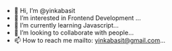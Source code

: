 - 👋 Hi, I’m @yinkabasit
- 👀 I’m interested in Frontend Development ...
- 🌱 I’m currently learning Javascript...
- 💞️ I’m looking to collaborate with people...
- 📫 How to reach me mailto: yinkabasit@gmail.com...

<!---
yinkabasit/yinkabasit is a ✨ special ✨ repository because its `README.md` (this file) appears on your GitHub profile.
You can click the Preview link to take a look at your changes.
--->
